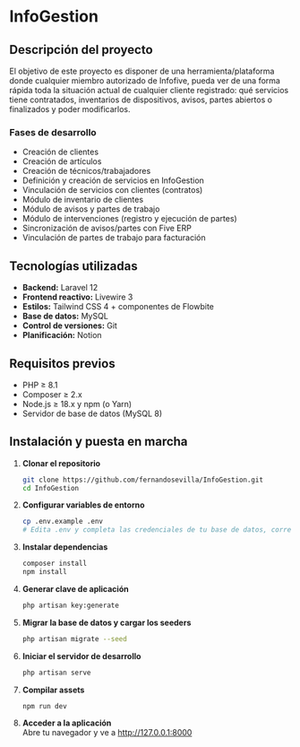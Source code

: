 # InfoGestion

## Descripción del proyecto
El objetivo de este proyecto es disponer de una herramienta/plataforma donde cualquier miembro autorizado de Infofive, pueda ver de una forma rápida toda la situación actual de cualquier cliente registrado: qué servicios tiene contratados, inventarios de dispositivos, avisos, partes abiertos o finalizados y poder modificarlos.

### Fases de desarrollo
- Creación de clientes  
- Creación de artículos  
- Creación de técnicos/trabajadores  
- Definición y creación de servicios en InfoGestion  
- Vinculación de servicios con clientes (contratos)  
- Módulo de inventario de clientes  
- Módulo de avisos y partes de trabajo  
- Módulo de intervenciones (registro y ejecución de partes)  
- Sincronización de avisos/partes con Five ERP  
- Vinculación de partes de trabajo para facturación

## Tecnologías utilizadas
- **Backend:** Laravel 12  
- **Frontend reactivo:** Livewire 3  
- **Estilos:** Tailwind CSS 4 + componentes de Flowbite  
- **Base de datos:** MySQL
- **Control de versiones:** Git  
- **Planificación:** Notion

## Requisitos previos
- PHP ≥ 8.1  
- Composer ≥ 2.x  
- Node.js ≥ 18.x y npm (o Yarn)  
- Servidor de base de datos (MySQL 8)  

## Instalación y puesta en marcha

1. **Clonar el repositorio**  
   ```bash
   git clone https://github.com/fernandosevilla/InfoGestion.git
   cd InfoGestion

2. **Configurar variables de entorno**  
   ```bash
   cp .env.example .env
   # Edita .env y completa las credenciales de tu base de datos, correo, etc.

3. **Instalar dependencias**  
   ```bash
   composer install
   npm install

4. **Generar clave de aplicación**  
   ```bash
   php artisan key:generate

5. **Migrar la base de datos y cargar los seeders**  
   ```bash
   php artisan migrate --seed

6. **Iniciar el servidor de desarrollo**  
   ```bash
   php artisan serve

7. **Compilar assets**  
   ```bash
   npm run dev

8. **Acceder a la aplicación**  
   Abre tu navegador y ve a http://127.0.0.1:8000
